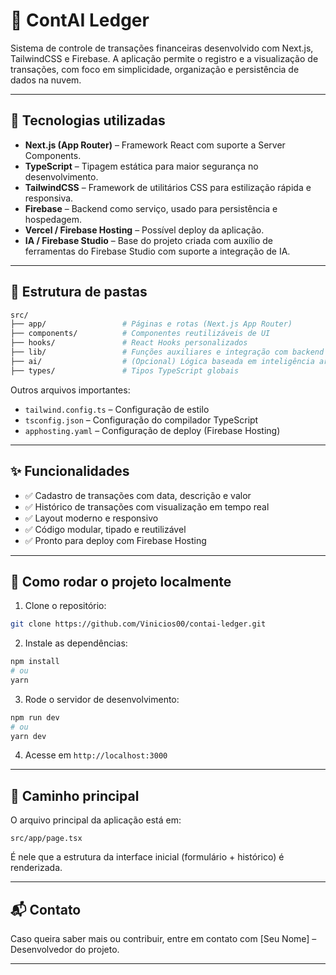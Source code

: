# 📒 ContAI Ledger

Sistema de controle de transações financeiras desenvolvido com Next.js, TailwindCSS e Firebase. A aplicação permite o registro e a visualização de transações, com foco em simplicidade, organização e persistência de dados na nuvem.

---

## 🚀 Tecnologias utilizadas

* **Next.js (App Router)** – Framework React com suporte a Server Components.
* **TypeScript** – Tipagem estática para maior segurança no desenvolvimento.
* **TailwindCSS** – Framework de utilitários CSS para estilização rápida e responsiva.
* **Firebase** – Backend como serviço, usado para persistência e hospedagem.
* **Vercel / Firebase Hosting** – Possível deploy da aplicação.
* **IA / Firebase Studio** – Base do projeto criada com auxílio de ferramentas do Firebase Studio com suporte a integração de IA.

---

## 🧹 Estrutura de pastas

```bash
src/
├── app/                 # Páginas e rotas (Next.js App Router)
├── components/          # Componentes reutilizáveis de UI
├── hooks/               # React Hooks personalizados
├── lib/                 # Funções auxiliares e integração com backend
├── ai/                  # (Opcional) Lógica baseada em inteligência artificial
├── types/               # Tipos TypeScript globais
```

Outros arquivos importantes:

* `tailwind.config.ts` – Configuração de estilo
* `tsconfig.json` – Configuração do compilador TypeScript
* `apphosting.yaml` – Configuração de deploy (Firebase Hosting)

---

## ✨ Funcionalidades

* ✅ Cadastro de transações com data, descrição e valor
* ✅ Histórico de transações com visualização em tempo real
* ✅ Layout moderno e responsivo
* ✅ Código modular, tipado e reutilizável
* ✅ Pronto para deploy com Firebase Hosting

---

## 📂 Como rodar o projeto localmente

1. Clone o repositório:

```bash
git clone https://github.com/Vinicios00/contai-ledger.git
```

2. Instale as dependências:

```bash
npm install
# ou
yarn
```

3. Rode o servidor de desenvolvimento:

```bash
npm run dev
# ou
yarn dev
```

4. Acesse em `http://localhost:3000`

---

## 📌 Caminho principal

O arquivo principal da aplicação está em:

```
src/app/page.tsx
```

É nele que a estrutura da interface inicial (formulário + histórico) é renderizada.

---

## 📬 Contato

Caso queira saber mais ou contribuir, entre em contato com \[Seu Nome] – Desenvolvedor do projeto.

---
